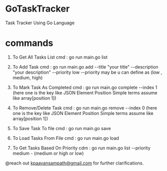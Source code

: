 # GoTaskTracker
Task Tracker Using Go Language

# commands
1) To Get All Tasks List 
cmd : go run main.go list

2) To Add Task
cmd : go run main.go add --title "your title" --description "your description" --priority low
--priority may be u can define as (low , medium, high)

3) To Mark Task As Completed
cmd : go run main.go complete --index 1 (here one is the key like JSON Element Position Simple terms assume like array[position 1])

4) To Remove/Delete Task
cmd : go run main.go remove --index 0 (here one is the key like JSON Element Position Simple terms assume like array[position 1])
 
5) To Save Task To file
cmd : go run main.go save

6) To Load Tasks From File
cmd : go run main.go load 

7) To Get Tasks Based On Priority
cdm : go run main.go list --priority medium - (medium or high or low)


@reach out kpaavansampath@gmail.com for further clarifications.
